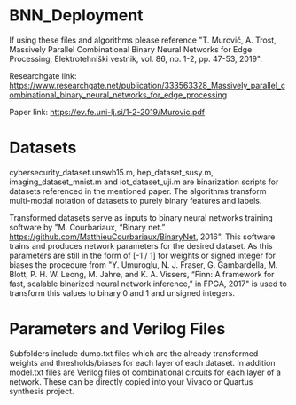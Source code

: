 # BNN_Deployment

If using these files and algorithms please reference "T. Murovič, A. Trost, Massively Parallel Combinational Binary Neural Networks for Edge Processing, Elektrotehniški vestnik, vol. 86, no. 1-2, pp. 47-53, 2019". 

Researchgate link: https://www.researchgate.net/publication/333563328_Massively_parallel_combinational_binary_neural_networks_for_edge_processing 

Paper link: https://ev.fe.uni-lj.si/1-2-2019/Murovic.pdf 


# Datasets
cybersecurity_dataset.unswb15.m, hep_dataset_susy.m, imaging_dataset_mnist.m and iot_dataset_uji.m are binarization scripts for datasets referenced in the mentioned paper. The algorithms transform multi-modal notation of datasets to purely binary features and labels. 

Transformed datasets serve as inputs to binary neural networks training software by "M. Courbariaux, “Binary net.”
https://github.com/MatthieuCourbariaux/BinaryNet, 2016". This software trains and produces network parameters for the desired dataset. As this parameters are still in the form of [-1 / 1] for weights or signed integer for biases the procedure from "Y. Umuroglu, N. J. Fraser, G. Gambardella, M. Blott, P. H. W.
Leong, M. Jahre, and K. A. Vissers, “Finn: A framework for fast,
scalable binarized neural network inference,” in FPGA, 2017" is used to transform this values to binary 0 and 1 and unsigned integers. 

# Parameters and Verilog Files
Subfolders include dump.txt files which are the already transformed weights and thresholds/biases for each layer of each dataset. In addition model.txt files are Verilog files of combinational circuits for each layer of a network. These can be directly copied into your Vivado or Quartus synthesis project.
